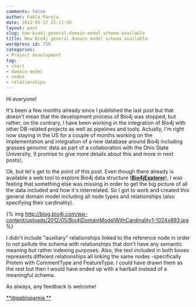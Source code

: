 ```yaml
---
comments: false
author: Pablo Pareja
date: 2012-05-17 21:11:50
layout: post
slug: new-bio4j-general-domain-model-schema-available
title: New Bio4j general domain model schema available
wordpress_id: 759
categories:
- Project development
tag:
- chart
- domain-model
- nodes
- relationships
---
```


Hi everyone!

It's been a few months already since I published the last post but that doesn't mean that the development process of Bio4j was stopped, but rather, on the contrary, I have been working in the integration of Bio4j with other DB-related projects as well as pipelines and tools. Actually, I'm right now staying in the US for a couple of months working on the implementation and integration of a new database around Bio4j including grasses genomic data as part of a collaboration with the Ohio State University, (I promise to give more details about this and more in next posts).

Ok, but let's get to the point of this post. Even though there already is available a web tool to explore Bio4j data structure ([**Bio4jExplorer**](http://gotools.bio4j.com:8080/Bio4jExplorerServer/Bio4jExplorer.html)), I was feeling that something else was missing in order to get the big picture of all the data included and how it's interrelated. So I got to work and created this general domain model including all node types and relationships (also specifying their cardinality).

{% img http://blog.bio4j.com/wp-content/uploads/2012/05/Bio4jDomainModelWithCardinality1-1024x893.jpg %}

I didn't include "auxiliary" relationships linked to the reference node in order to not pollute the schema with relationships that don't have any semantic meaning but rather indexing purposes. Also, the text included in both boxes represents different relationships all linking the same nodes -specifically Protein with CommentType and FeatureType. I could have drawn them as the rest but then I would have ended up with a hairball instead of a meaningful schema.

As always, any feedback is welcome!

[**@pablopareja **](http://twitter.com/pablopareja)
